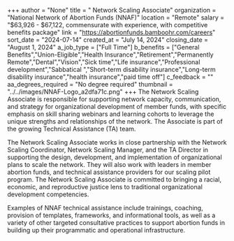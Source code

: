 +++
author = "None"
title = " Network Scaling Associate"
organization = "National Network of Abortion Funds (NNAF)"
location = "Remote"
salary = "$63,926 - $67,122, commensurate with experience, with competitive benefits package"
link = "https://abortionfunds.bamboohr.com/careers"
sort_date = "2024-07-14"
created_at = "July 14, 2024"
closing_date = "August 1, 2024"
a_job_type = ["Full Time"]
b_benefits = ["General Benefits","Union-Eligible","Health Insurance","Retirement","Permanently Remote","Dental","Vision","Sick time","Life insurance","Professional development","Sabbatical ","Short-term disability insurance","Long-term disability insurance","health insurance","paid time off"]
c_feedback = ""
aa_degrees_required = "No degree required"
thumbnail = "../../images/NNAF-Logo_a2dfa71c.png"
+++
The Network Scaling Associate is responsible for supporting network capacity, communication,  and strategy for organizational development of member funds, with specific emphasis on skill sharing webinars and learning cohorts to leverage the unique strengths and relationships of the network. The Associate is part of the growing Technical Assistance (TA) team. 

The Network Scaling Associate works in close partnership with the Network Scaling Coordinator, Network Scaling Manager, and the TA Director in supporting the design, development, and implementation of organizational plans to scale the network. They will also work with leaders in member abortion funds, and technical assistance providers for our scaling pilot program. The Network Scaling Associate is committed to bringing a racial, economic, and reproductive justice lens to traditional organizational development competencies.

Examples of NNAF technical assistance include trainings, coaching, provision of templates, frameworks, and informational tools, as well as a variety of other targeted consultative practices to support abortion funds in building up their programmatic and operational infrastructure.